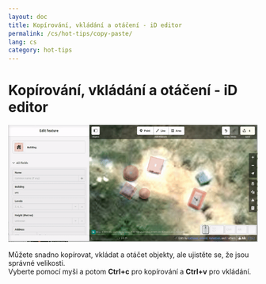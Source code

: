 ```yaml
---
layout: doc
title: Kopírování, vkládání a otáčení - iD editor 
permalink: /cs/hot-tips/copy-paste/
lang: cs
category: hot-tips
---
```


Kopírování, vkládání a otáčení - iD editor 
============

![copy-paste][]


Můžete snadno kopírovat, vkládat a otáčet objekty, ale ujistěte se, že jsou správné velikosti.  
Vyberte pomocí myši a potom **Ctrl+c** pro kopírování a **Ctrl+v** pro vkládání.  

[copy-paste]:/images/hot-tips/copy-paste.gif
[keymon]:/images/hot-tips/keymon.png